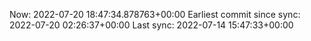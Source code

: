 Now: 2022-07-20 18:47:34.878763+00:00 Earliest commit since sync: 2022-07-20 02:26:37+00:00 Last sync: 2022-07-14 15:47:33+00:00

